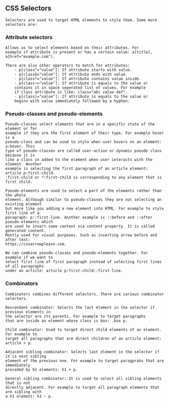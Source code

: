## CSS Selectors
    Selectors are used to target HTML elements to style them. Some more selectors are:

### Attribute selectors
    Allows us to select elements based on their attributes. For
    example if attribute is present or has a certain value: a[title], 
    a[href="example.com"]. 
    
    There are also other operators to match for attributes:
        - p[class^="value"]: If attribute starts with value.
        - p[class$="value"]: If attribute ends with value.
        - p[class*="value"]: If attribute contains value inside.
        - p[class~="value"]: If attribute is equals to the value or
        contains it in space seperated list of values. For example
        if class attribute is like: class="abc value def".
        - p[class|="value"]: If attribute is equals to the value or
        begins with value immediately followed by a hyphen. 

### Pseudo-classes and pseudo-elements
    Pseudo-classes select elements that are in a specific state of the element or for
    example if they are the first element of their type. For example hover is a
    pseudo-class and can be used to style when user hovers on an element: a:hover. This
    type of pseudo-classes are called user-action or dynamic pseudo class because it is
    like a class in added to the element when user interacts with the element. Another
    example is selecting the first paragraph of an article element: article p:first-child.
    :first-child or *:first-child is corresponding to any element that is first child.
    
    Pseudo-elements are used to select a part of the elements rather than the whole
    element. Although similar to pseudo-classes they are not selecting an existing element
    but more like you adding a new element into HTML. For example to style first line of a
    paragraph: p::first-line. Another example is ::before and ::after pseudo-elements which
    are used to insert some content via content property. It is called generated content.
    Mostly used for visual purposes. Such as inserting arrow before and after text: 
    https://cssarrowplease.com.

    We can combine pseudo-classes and pseudo-elements together. For example if we want to
    select first line of first paragraph instead of selecting first lines of all paragraphs
    under an article: article p:first-child::first-line.

### Combinators
    Combinators combines different selectors. There are various combinator selectors.

    Descendant combinator: Selects the last element in the selector if previous elements in
    the selector are its parents. For example to target paragraphs
    that are inside an element whose class is box: .box p.

    Child combinator: Used to target direct child elements of an element. For example to
    target all paragraphs that are direct children of an article element: article > p.

    Adjacent sibling combinator: Selects last element in the selector if it is next sibling
    element of the previous one. For example to target paragprahs that are immediately 
    preceded by h1 elements: h1 + p.

    General sibling combinator: It is used to select all sibling elements that is not
    directly adjacent. For example to target all paragraph elements that are sibling with
    a h1 element: h1 ~ p.




